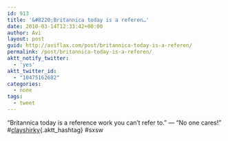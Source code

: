 ```yaml
---
id: 913
title: '&#8220;Britannica today is a referen…'
date: 2010-03-14T12:33:42+00:00
author: Avi
layout: post
guid: http://aviflax.com/post/britannica-today-is-a-referen/
permalink: /post/britannica-today-is-a-referen/
aktt_notify_twitter:
  - 'yes'
aktt_twitter_id:
  - "10475162682"
categories:
  - none
tags:
  - tweet
---
```

&#8220;Britannica today is a reference work you can&#8217;t refer to.&#8221; — &#8220;No one cares!&#8221; #[clayshirky](http://search.twitter.com/search?q=%23clayshirky){.aktt_hashtag} #sxsw